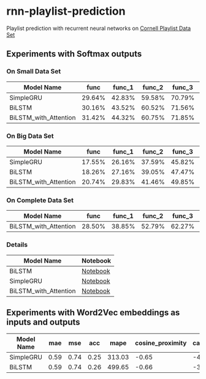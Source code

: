 # rnn-playlist-prediction
Playlist prediction with recurrent neural networks on [Cornell Playlist Data Set](https://www.cs.cornell.edu/~shuochen/lme/data_page.html)

## Experiments with Softmax outputs
### On Small Data Set

| Model Name | func   | func_1 | func_2 | func_3 | func_4 | func_5 | 
|------------|--------|--------|--------|--------|--------|--------|
| SimpleGRU  |29.64%  | 42.83% | 59.58% | 70.79% | 77.60% | 82.07% |
| BiLSTM     | 30.16% | 43.52% | 60.52% | 71.56% | 78.38% | 82.85% |
| BiLSTM_with_Attention  |31.42%  | 44.32% | 60.75% | 71.85% | 78.36% | 82.65% | 


### On Big Data Set
| Model Name | func   | func_1 | func_2 | func_3 | func_4 | func_5 |
|------------|--------|--------|--------|--------|--------|--------|
| SimpleGRU  |17.55%  | 26.16% | 37.59% | 45.82% | 52.10% | 57.11% |
| BiLSTM  |18.26%  | 27.16% | 39.05% | 47.47% | 53.92% | 59.24% | 
| BiLSTM_with_Attention  |20.74%  | 29.83% | 41.46% | 49.85% | 56.38% | 61.69% | 

### On Complete Data Set
| Model Name | func   | func_1 | func_2 | func_3 | func_4 | func_5 |
|------------|--------|--------|--------|--------|--------|--------|
| BiLSTM_with_Attention  |28.50%  | 38.85% | 52.79% | 62.27% | 68.63% | 73.63% | 

### Details
| Model Name | Notebook |
|------------|---------|
| BiLSTM     | [Notebook](https://github.com/cenkcorapci/rnn-playlist-prediction/blob/master/bi-lstm.ipynb)        |
| SimpleGRU  |[Notebook](https://github.com/cenkcorapci/rnn-playlist-prediction/blob/master/simple-gru.ipynb)|
| BiLSTM_with_Attention  |[Notebook](https://github.com/cenkcorapci/rnn-playlist-prediction/blob/master/bi-lstm-with-attention.ipynb)|



## Experiments with Word2Vec embeddings as inputs and outputs
| Model Name | mae   | mse | acc | mape | cosine_proximity |categorical_crossentropy| Details |
|------------|--------|--------|--------|--------|--------|---|---------|
| SimpleGRU  |0.59  | 0.74 | 0.25 | 313.03 | -0.65  |-40.60|[Notebook](https://github.com/cenkcorapci/rnn-playlist-prediction/blob/master/simple_gru_with_embedding.ipynb)|
| BiLSTM  |0.59  | 0.74 | 0.26 | 499.65 | -0.66  | -37.26|[Notebook](https://github.com/cenkcorapci/rnn-playlist-prediction/blob/master/bilstm_with_embedding.ipynb)|
